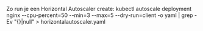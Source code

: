 Zo run je een Horizontal Autoscaler create:
kubectl autoscale deployment nginx --cpu-percent=50 --min=3 --max=5 --dry-run=client -o yaml | grep -Ev "{}|null" > horizontalautoscaler.yaml
